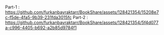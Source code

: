 Part-1 : https://github.com/furkanbayraktarr/BookShare/assets/128421354/15208e7c-f5de-4fa5-9b39-231fda3015fc
Part-2 : https://github.com/furkanbayraktarr/BookShare/assets/128421354/5f4d077a-c996-4405-b692-a2b85d9784f1





